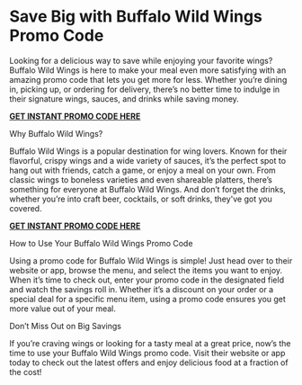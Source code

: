 # Save Big with Buffalo Wild Wings Promo Code
Looking for a delicious way to save while enjoying your favorite wings? Buffalo Wild Wings is here to make your meal even more satisfying with an amazing promo code that lets you get more for less. Whether you’re dining in, picking up, or ordering for delivery, there’s no better time to indulge in their signature wings, sauces, and drinks while saving money.

[**GET INSTANT PROMO CODE HERE**](https://www.effectiveratecpm.com/uq3jbjfqy?key=f1178c4e6cfc99abde7d31e2649046fd)

Why Buffalo Wild Wings?

Buffalo Wild Wings is a popular destination for wing lovers. Known for their flavorful, crispy wings and a wide variety of sauces, it’s the perfect spot to hang out with friends, catch a game, or enjoy a meal on your own. From classic wings to boneless varieties and even shareable platters, there’s something for everyone at Buffalo Wild Wings. And don’t forget the drinks, whether you’re into craft beer, cocktails, or soft drinks, they've got you covered.

[**GET INSTANT PROMO CODE HERE**](https://www.effectiveratecpm.com/uq3jbjfqy?key=f1178c4e6cfc99abde7d31e2649046fd)

How to Use Your Buffalo Wild Wings Promo Code

Using a promo code for Buffalo Wild Wings is simple! Just head over to their website or app, browse the menu, and select the items you want to enjoy. When it’s time to check out, enter your promo code in the designated field and watch the savings roll in. Whether it’s a discount on your order or a special deal for a specific menu item, using a promo code ensures you get more value out of your meal.

Don’t Miss Out on Big Savings

If you’re craving wings or looking for a tasty meal at a great price, now’s the time to use your Buffalo Wild Wings promo code. Visit their website or app today to check out the latest offers and enjoy delicious food at a fraction of the cost!


